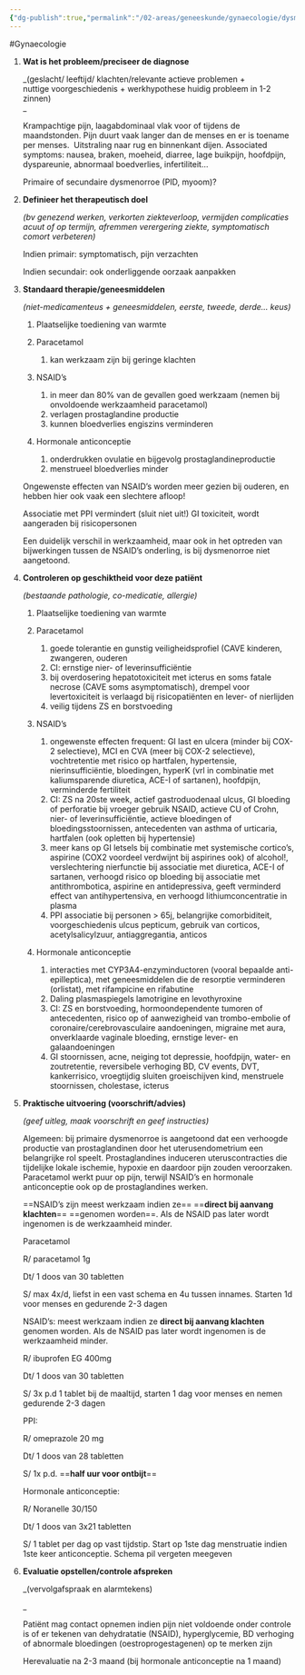 ```yaml
---
{"dg-publish":true,"permalink":"/02-areas/geneeskunde/gynaecologie/dysmenorroe/","noteIcon":"","created":"2024-11-24T10:57:12.330+01:00","updated":"2024-12-31T16:51:46.667+01:00"}
---
```


#Gynaecologie 


1. **Wat is het probleem/preciseer de diagnose**
    
    _(geslacht/ leeftijd/ klachten/relevante actieve problemen +  
    nuttige voorgeschiedenis + werkhypothese huidig probleem in 1-2 zinnen)  
    _
    
    Krampachtige pijn, laagabdominaal vlak voor of tijdens de maandstonden. Pijn duurt vaak langer dan de menses en er is toename per menses.  Uitstraling naar rug en binnenkant dijen. Associated symptoms: nausea, braken, moeheid, diarree, lage buikpijn, hoofdpijn, dyspareunie, abnormaal boedverlies, infertiliteit…
    
    Primaire of secundaire dysmenorroe (PID, myoom)?
    
      
    
2. **Definieer het therapeutisch doel**
    
    _(bv genezend werken, verkorten ziekteverloop, vermijden complicaties acuut of op termijn, afremmen verergering ziekte, symptomatisch comort verbeteren)_
    
    Indien primair: symptomatisch, pijn verzachten
    
    Indien secundair: ook onderliggende oorzaak aanpakken
    
      
    
3. **Standaard therapie/geneesmiddelen**
    
    _(niet-medicamenteus + geneesmiddelen, eerste, tweede, derde… keus)_
    
    1. Plaatselijke toediening van warmte
    2. Paracetamol
        1. kan werkzaam zijn bij geringe klachten
    3. NSAID’s
        1. in meer dan 80% van de gevallen goed werkzaam (nemen bij onvoldoende werkzaamheid paracetamol)
        2. verlagen prostaglandine productie
        3. kunnen bloedverlies engiszins verminderen
    4. Hormonale anticonceptie
        
        1. onderdrukken ovulatie en bijgevolg prostaglandineproductie
        2. menstrueel bloedverlies minder
        
          
        
    
    Ongewenste effecten van NSAID’s worden meer gezien bij ouderen, en hebben hier ook vaak een slechtere afloop!
    
      
    
    Associatie met PPI vermindert (sluit niet uit!) GI toxiciteit, wordt aangeraden bij risicopersonen
    
      
    
    Een duidelijk verschil in werkzaamheid, maar ook in het optreden van bijwerkingen tussen de NSAID’s onderling, is bij dysmenorroe niet aangetoond.
    
4. **Controleren op geschiktheid voor deze patiënt**
    
    _(bestaande pathologie, co-medicatie, allergie)_
    
    1. Plaatselijke toediening van warmte
    2. Paracetamol
        1. goede tolerantie en gunstig veiligheidsprofiel (CAVE kinderen, zwangeren, ouderen
        2. CI: ernstige nier- of leverinsufficiëntie
        3. bij overdosering hepatotoxiciteit met icterus en soms fatale necrose (CAVE soms asymptomatisch), drempel voor levertoxiciteit is verlaagd bij risicopatiënten en lever- of nierlijden
        4. veilig tijdens ZS en borstvoeding
    3. NSAID’s
        1. ongewenste effecten frequent: GI last en ulcera (minder bij COX-2 selectieve), MCI en CVA (meer bij COX-2 selectieve), vochtretentie met risico op hartfalen, hypertensie, nierinsufficiëntie, bloedingen, hyperK (vrl in combinatie met kaliumsparende diuretica, ACE-I of sartanen), hoofdpijn, verminderde fertiliteit
        2. CI: ZS na 20ste week, actief gastroduodenaal ulcus, GI bloeding of perforatie bij vroeger gebruik NSAID, actieve CU of Crohn, nier- of leverinsufficiëntie, actieve bloedingen of bloedingsstoornissen, antecedenten van asthma of urticaria, hartfalen (ook opletten bij hypertensie)
        3. meer kans op GI letsels bij combinatie met systemische cortico’s, aspirine (COX2 voordeel verdwijnt bij aspirines ook) of alcohol!, verslechtering nierfunctie bij associatie met diuretica, ACE-I of sartanen, verhoogd risico op bloeding bij associatie met antithrombotica, aspirine en antidepressiva, geeft verminderd effect van antihypertensiva, en verhoogd lithiumconcentratie in plasma
        4. PPI associatie bij personen > 65j, belangrijke comorbiditeit, voorgeschiedenis ulcus pepticum, gebruik van corticos, acetylsalicylzuur, antiaggregantia, anticos
    4. Hormonale anticonceptie
        
        1. interacties met CYP3A4-enzyminductoren (vooral bepaalde anti-epilleptica), met geneesmiddelen die de resorptie verminderen (orlistat), met rifampicine en rifabutine
        2. Daling plasmaspiegels lamotrigine en levothyroxine
        3. CI: ZS en borstvoeding, hormoondependente tumoren of antecedenten, risico op of aanwezigheid van trombo-embolie of coronaire/cerebrovasculaire aandoeningen, migraine met aura, onverklaarde vaginale bloeding, ernstige lever- en galaandoeningen
        4. GI stoornissen, acne, neiging tot depressie, hoofdpijn, water- en zoutretentie, reversibele verhoging BD, CV events, DVT, kankerrisico, vroegtijdig sluiten groeischijven kind, menstruele stoornissen, cholestase, icterus
        
          
        
5. **Praktische uitvoering (voorschrift/advies)**
    
    _(geef uitleg, maak voorschrift en geef instructies)_
    
    Algemeen: bij primaire dysmenorroe is aangetoond dat een verhoogde productie van prostaglandinen door het uterusendometrium een belangrijke rol speelt. Prostaglandines induceren uteruscontracties die tijdelijke lokale ischemie, hypoxie en daardoor pijn zouden veroorzaken. Paracetamol werkt puur op pijn, terwijl NSAID’s en hormonale anticonceptie ook op de prostaglandines werken.
    
      
    
    ==NSAID’s zijn meest werkzaam indien ze== ==**direct bij aanvang klachten**== ==genomen worden==. Als de NSAID pas later wordt ingenomen is de werkzaamheid minder.
    
      
    
    Paracetamol
    
    R/ paracetamol 1g
    
    Dt/ 1 doos van 30 tabletten
    
    S/ max 4x/d, liefst in een vast schema en 4u tussen innames. Starten 1d voor menses en gedurende 2-3 dagen
    
      
    
    NSAID’s: meest werkzaam indien ze **direct bij aanvang klachten** genomen worden. Als de NSAID pas later wordt ingenomen is de werkzaamheid minder.
    
    R/ ibuprofen EG 400mg
    
    Dt/ 1 doos van 30 tabletten
    
    S/ 3x p.d 1 tablet bij de maaltijd, starten 1 dag voor menses en nemen gedurende 2-3 dagen
    
      
    
    PPI:
    
    R/ omeprazole 20 mg
    
    Dt/ 1 doos van 28 tabletten
    
    S/ 1x p.d. ==**half uur voor ontbijt**==
    
      
    
    Hormonale anticonceptie:
    
    R/ Noranelle 30/150
    
    Dt/ 1 doos van 3x21 tabletten
    
    S/ 1 tablet per dag op vast tijdstip. Start op 1ste dag menstruatie indien 1ste keer anticonceptie. Schema pil vergeten meegeven
    
      
    
6. **Evaluatie opstellen/controle afspreken**
    
    _(vervolgafspraak en alarmtekens)  
      
    _
    
    Patiënt mag contact opnemen indien pijn niet voldoende onder controle is of er tekenen van dehydratatie (NSAID), hyperglycemie, BD verhoging of abnormale bloedingen (oestroprogestagenen) op te merken zijn
    
    Herevaluatie na 2-3 maand (bij hormonale anticonceptie na 1 maand)